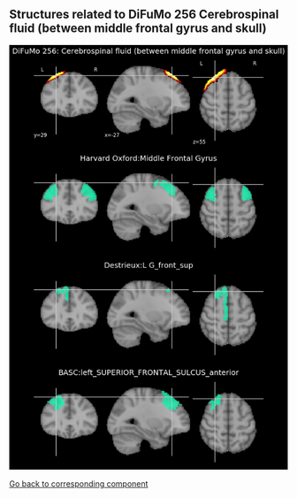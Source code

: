


## Structures related to DiFuMo 256 Cerebrospinal fluid (between middle frontal gyrus and skull)

![136](136.jpg "Structures related to DiFuMo 256 Cerebrospinal fluid (between middle frontal gyrus and skull)")

[Go back to corresponding component](https://parietal-inria.github.io/DiFuMo/256/html/136.html)